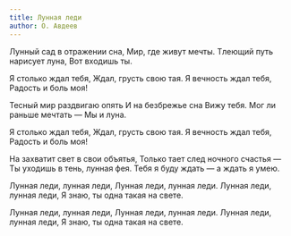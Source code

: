 ```yaml
---
title: Лунная леди
author: О. Авдеев
---
```


Лунный сад в отражении сна,
Мир, где живут мечты.
Тлеющий путь нарисует луна,
Вот входишь ты.

Я столько ждал тебя,
Ждал, грусть свою тая.
Я вечность ждал тебя,
Радость и боль моя!

Тесный мир раздвигаю опять
И на безбрежье сна
Вижу тебя. Мог ли раньше мечтать —
Мы и луна.

Я столько ждал тебя,
Ждал, грусть свою тая.
Я вечность ждал тебя,
Радость и боль моя!

На захватит свет в свои объятья,
Только тает след ночного счастья —
Ты уходишь в тень, лунная фея.
Тебя я буду ждать — а ждать я умею.

Лунная леди, лунная леди,
Лунная леди, лунная леди.
Лунная леди, лунная леди,
Я знаю, ты одна такая на свете.

Лунная леди, лунная леди,
Лунная леди, лунная леди.
Лунная леди, лунная леди,
Я знаю, ты одна такая на свете.
